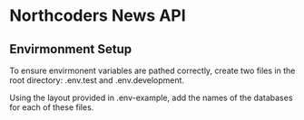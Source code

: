 # Northcoders News API

## Envirmonment Setup

To ensure envirmonent variables are pathed correctly, create two files in the root directory: .env.test and .env.development.

Using the layout provided in .env-example, add the names of the databases for each of these files.